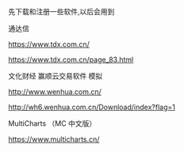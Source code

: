 先下载和注册一些软件,以后会用到

通达信

https://www.tdx.com.cn/

https://www.tdx.com.cn/page_83.html


文化财经 	赢顺云交易软件 模拟

http://www.wenhua.com.cn/

http://wh6.wenhua.com.cn/Download/index?flag=1


MultiCharts  （MC 中文版）

https://www.multicharts.cn/

